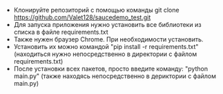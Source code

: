 - Клонируйте репозиторий с помощью команды git clone https://github.com/Valet128/saucedemo_test.git
- Для запуска приложения нужно установить все библиотеки из списка в файле requirements.txt
- Также нужен браузер Chrome. При необходимости установить.
- Установить их можно командой "pip install -r requirements.txt" (находиться нужно непосредственно в директории с файлом requirements.txt)
- После установки всех пакетов, просто введите команду: "python main.py" (также находясь непосредственно в дериктории с файлом main.py)
